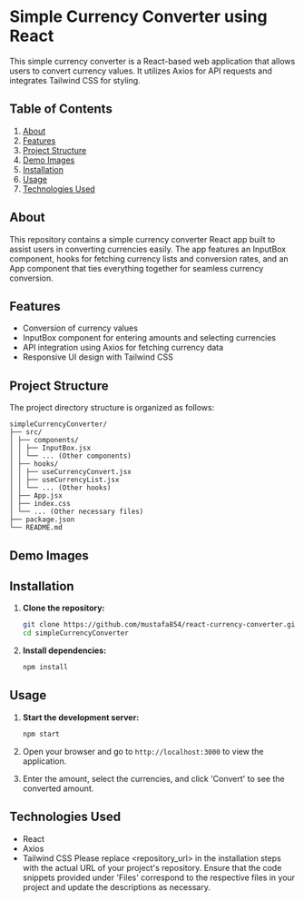 # Simple Currency Converter using React

This simple currency converter is a React-based web application that allows users to convert currency values. It utilizes Axios for API requests and integrates Tailwind CSS for styling.

## Table of Contents

1. [About](#about)
2. [Features](#features)
3. [Project Structure](#project-structure)
4. [Demo Images](#demo-images)
5. [Installation](#installation)
6. [Usage](#usage)
7. [Technologies Used](#technologies-used)

## About <a name="about"></a>

This repository contains a simple currency converter React app built to assist users in converting currencies easily. The app features an InputBox component, hooks for fetching currency lists and conversion rates, and an App component that ties everything together for seamless currency conversion.

## Features <a name="features"></a>

- Conversion of currency values
- InputBox component for entering amounts and selecting currencies
- API integration using Axios for fetching currency data
- Responsive UI design with Tailwind CSS

## Project Structure <a name="project-structure"></a>

The project directory structure is organized as follows:

```plaintext
simpleCurrencyConverter/
├── src/
│ ├── components/
│ │ ├── InputBox.jsx
│ │ └── ... (Other components)
│ ├── hooks/
│ │ ├── useCurrencyConvert.jsx
│ │ ├── useCurrencyList.jsx
│ │ └── ... (Other hooks)
│ ├── App.jsx
│ ├── index.css
│ └── ... (Other necessary files)
├── package.json
└── README.md
```

## Demo Images <a name="demo-images"></a>

## Installation <a name="installation"></a>

1. **Clone the repository:**

   ```bash
   git clone https://github.com/mustafa854/react-currency-converter.git
   cd simpleCurrencyConverter
   ```

2. **Install dependencies:**

   ```bash
   npm install
   ```

## Usage <a name="usage"></a>

1. **Start the development server:**

   ```bash
   npm start
   ```

2. Open your browser and go to `http://localhost:3000` to view the application.
3. Enter the amount, select the currencies, and click 'Convert' to see the converted amount.

## Technologies Used <a name="technologies-used"></a>

- React
- Axios
- Tailwind CSS
  Please replace <repository_url> in the installation steps with the actual URL of your project's repository. Ensure that the code snippets provided under 'Files' correspond to the respective files in your project and update the descriptions as necessary.
